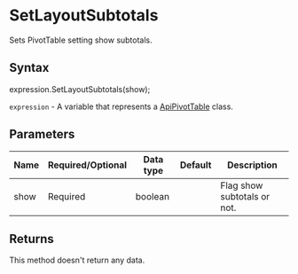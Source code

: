 # SetLayoutSubtotals

Sets PivotTable setting show subtotals.

## Syntax

expression.SetLayoutSubtotals(show);

`expression` - A variable that represents a [ApiPivotTable](../ApiPivotTable.md) class.

## Parameters

| **Name** | **Required/Optional** | **Data type** | **Default** | **Description** |
| ------------- | ------------- | ------------- | ------------- | ------------- |
| show | Required | boolean |  | Flag show subtotals or not. |

## Returns

This method doesn't return any data.